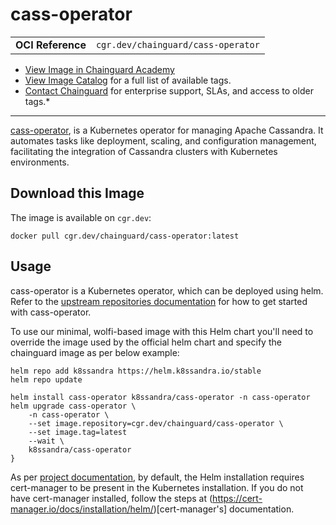 <!--monopod:start-->
# cass-operator
| | |
| - | - |
| **OCI Reference** | `cgr.dev/chainguard/cass-operator` |


* [View Image in Chainguard Academy](https://edu.chainguard.dev/chainguard/chainguard-images/reference/cass-operator/overview/)
* [View Image Catalog](https://console.enforce.dev/images/catalog) for a full list of available tags.
* [Contact Chainguard](https://www.chainguard.dev/chainguard-images) for enterprise support, SLAs, and access to older tags.*

---
<!--monopod:end-->

<!--overview:start-->
[cass-operator](https://github.com/k8ssandra/cass-operator), is a Kubernetes operator for managing Apache Cassandra. It automates tasks like deployment, scaling, and configuration management, facilitating the integration of Cassandra clusters with Kubernetes environments.
<!--overview:end-->

<!--getting:start-->
## Download this Image
The image is available on `cgr.dev`:

```
docker pull cgr.dev/chainguard/cass-operator:latest
```
<!--getting:end-->

<!--body:start-->

## Usage
cass-operator is a Kubernetes operator, which can be deployed using helm. Refer to the [upstream repositories documentation](https://github.com/k8ssandra/cass-operator) for how to get started with cass-operator.

To use our minimal, wolfi-based image with this Helm chart you'll need to override the image used by the official helm chart and specify the chainguard image as per below example:

```shell
helm repo add k8ssandra https://helm.k8ssandra.io/stable
helm repo update

helm install cass-operator k8ssandra/cass-operator -n cass-operator
helm upgrade cass-operator \
    -n cass-operator \
    --set image.repository=cgr.dev/chainguard/cass-operator \
    --set image.tag=latest
    --wait \
    k8ssandra/cass-operator
}
```

As per [project documentation](https://github.com/k8ssandra/cass-operator/blob/master/README.md#installing-the-operator-with-helm), by default, the Helm installation requires cert-manager to be present in the Kubernetes installation. If you do not have cert-manager installed, follow the steps at (https://cert-manager.io/docs/installation/helm/)[cert-manager's] documentation.
<!--body:end-->

